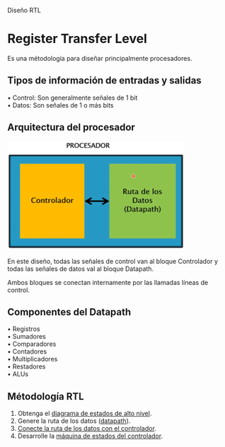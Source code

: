 Diseño RTL

# Register Transfer Level

  
Es una métodología para diseñar principalmente procesadores.  
  

## Tipos de información de entradas y salidas

  
• Control: Son generalmente señales de 1 bit  
• Datos: Son señales de 1 o más bits  
  

## Arquitectura del procesador

  
![images\2-1.png](../../../img/5c0b1714177c4cbfbde6e6b9e35ce667.png)  
  
En este diseño, todas las señales de control van al bloque Controlador y todas las señales de datos val al bloque Datapath.  
  
Ambos bloques se conectan internamente por las llamadas líneas de control.  
  

## Componentes del Datapath

  
• Registros  
• Sumadores  
• Comparadores  
• Contadores  
• Multiplicadores  
• Restadores  
• ALUs  
  

## Métodología RTL

  
1. Obtenga el [diagrama de estados de alto nivel](../../../6to%20Semestre/DLPs/Diseño%20RTL/Diagrama%20de%20estados%20de%20alto%20nivel.md).  
2. Genere la ruta de los datos ([datapath](../../../6to%20Semestre/DLPs/Diseño%20RTL/Generar%20el%20Datapath.md)).  
3. [Conecte la ruta de los datos con el controlador](../../../6to%20Semestre/DLPs/Diseño%20RTL/Conectar%20el%20datapath%20con%20el%20controlador.md).  
4. Desarrolle la [máquina de estados del controlador](../../../6to%20Semestre/DLPs/Diseño%20RTL/Desarrollar%20la%20máquina%20de%20estados%20del%20controlador.md).  